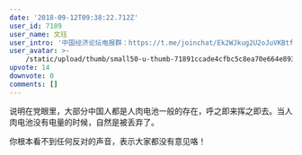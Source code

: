 ```yaml
---
date: '2018-09-12T09:38:22.712Z'
user_id: 7189
user_name: 文珏
user_intro: '中国经济论坛电报群：https://t.me/joinchat/Ek2WJkug2U2oJuVKBtfZBQ'
user_avatar: >-
    /static/upload/thumb/small50-u-thumb-71891ccade4cfbc5c8ea70e664e8936b2702f015c724.png
upvote: 14
downvote: 0
comments: []
---
```


说明在党眼里，大部分中国人都是人肉电池一般的存在，呼之即来挥之即去。当人肉电池没有电量的时候，自然是被丢弃了。

你根本看不到任何反对的声音，表示大家都没有意见咯！
